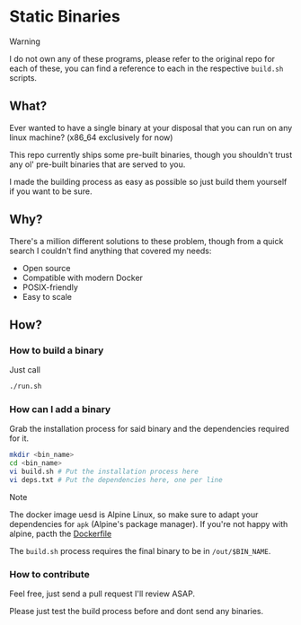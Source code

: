 # Static Binaries

> [!WARNING]
> I do not own any of these programs, please refer to the original repo for each of these, you can find a reference to each in the respective `build.sh` scripts.

## What?

Ever wanted to have a single binary at your disposal that you can run on any linux machine? (x86_64 exclusively for now)

This repo currently ships some pre-built binaries, though you shouldn't trust any ol' pre-built binaries that are served to you.

I made the building process as easy as possible so just build them yourself if you want to be sure.

## Why?

There's a million different solutions to these problem, though from a quick search I couldn't find anything that covered my needs:

- Open source
- Compatible with modern Docker
- POSIX-friendly
- Easy to scale

## How?

### How to build a binary

Just call

```bash
./run.sh
```

### How can I add a binary

Grab the installation process for said binary and the dependencies required for it.

```bash
mkdir <bin_name>
cd <bin_name>
vi build.sh # Put the installation process here
vi deps.txt # Put the dependencies here, one per line
```

> [!NOTE]
> The docker image uesd is Alpine Linux, so make sure to adapt your dependencies for `apk` (Alpine's package manager). If you're not happy with alpine, pacth the [Dockerfile](./Dockerfile)
>
> The `build.sh` process requires the final binary to be in `/out/$BIN_NAME`.

### How to contribute

Feel free, just send a pull request I'll review ASAP.

Please just test the build process before and dont send any binaries.
